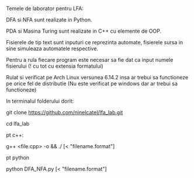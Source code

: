 Temele de laborator pentru LFA:

DFA si NFA sunt realizate in Python.

PDA si Masina Turing sunt realizate in C++ cu elemente de OOP.

Fisierele de tip text sunt inputuri ce reprezinta automate, fisierele sursa in sine simuleaza automatele respective.

Pentru a rula fiecare program este necesar sa fie dat ca  input numele fisierului (! cu tot cu extensia formatului)  

Rulat si verificat pe Arch Linux versunea 6.14.2 insa ar trebui sa functioneze pe orice fel de distributie (Nu este verificat pe windows dar ar trebui sa functioneze)

In terminalul folderului dorit: 

git clone https://github.com/ninelcatel/lfa_lab.git

cd lfa_lab

pt c++:

g++ <file.cpp> -o <executable name> && ./<executable name> [< "filename.format"]

pt python

python DFA_NFA.py [< "filename.format"]
